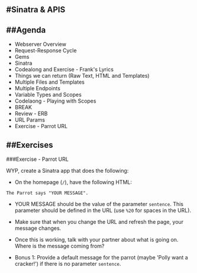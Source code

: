 #Sinatra & APIS
---

##Agenda
---

* Webserver Overview
* Request-Response Cycle
* Gems
* Sinatra
* Codealong and Exercise - Frank's Lyrics
* Things we can return (Raw Text, HTML and Templates)
* Multiple Files and Templates
* Multiple Endpoints
* Variable Types and Scopes
* Codelaong - Playing with Scopes
* BREAK
* Review - ERB
* URL Params
* Exercise - Parrot URL

##Exercises
---

###Exercise - Parrot URL

WYP, create a Sinatra app that does the following:

* On the homepage (`/`), have the following HTML:

```
The Parrot says "YOUR MESSAGE".
```

* YOUR MESSAGE should be the value of the parameter `sentence`. This parameter should be defined in the URL (use `%20` for spaces in the URL).
* Make sure that when you change the URL and refresh the page, your message changes.
* Once this is working, talk with your partner about what is going on. Where is the message coming from?

* Bonus 1: Provide a default message for the parrot (maybe 'Polly want a cracker!') if there is no parameter `sentence`.